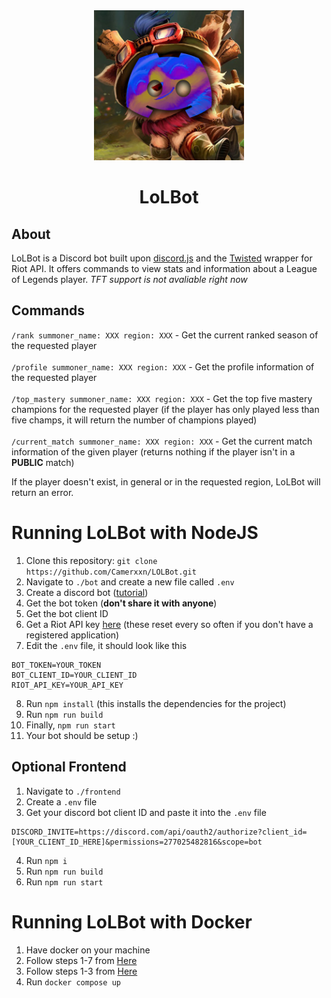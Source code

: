 <div align="center">
 <img src="./assets/LoLBotImg.png" alt="Lol Bot Icon" width=240 height=240/>
 <h1>LoLBot</h1>
</div>

## About
LoLBot is a Discord bot built upon <a href="https://discord.js.org/">discord.js</a> and the <a href="https://github.com/Sansossio/twisted">Twisted</a> wrapper for Riot API. It offers commands to view stats and information about a League of Legends player. *TFT support is not avaliable right now*

## Commands
`/rank summoner_name: XXX region: XXX` - Get the current ranked season of the  requested player
<br /><br />
`/profile summoner_name: XXX region: XXX` - Get the profile information of the requested player
<br /><br />
`/top_mastery summoner_name: XXX region: XXX` - Get the top five mastery champions for the requested player (if the player has only played less than five champs, it will return the number of champions played)
<br /><br />
`/current_match summoner_name: XXX region: XXX` - Get the current match information of the given player (returns nothing if the player isn't in a **PUBLIC** match)

If the player doesn't exist, in general or in the requested region, LoLBot will return an error.

# Running LoLBot with NodeJS
1. Clone this repository: `git clone https://github.com/Camerxxn/LOLBot.git`
2. Navigate to `./bot` and create a new file called `.env`
3. Create a discord bot (<a href="https://discordjs.guide/preparations/setting-up-a-bot-application.html">tutorial</a>)
4. Get the bot token (**don't share it with anyone**)
5. Get the bot client ID
6. Get a Riot API key <a href="https://developer.riotgames.com/">here</a> (these reset every so often if you don't have a registered application)
7. Edit the `.env` file, it should look like this
```
BOT_TOKEN=YOUR_TOKEN
BOT_CLIENT_ID=YOUR_CLIENT_ID
RIOT_API_KEY=YOUR_API_KEY
```
8. Run `npm install` (this installs the dependencies for the project)
9. Run `npm run build`
10. Finally, `npm run start`
11. Your bot should be setup :)

## Optional Frontend
1. Navigate to `./frontend`
2. Create a `.env` file
3. Get your discord bot client ID and paste it into the `.env` file
```
DISCORD_INVITE=https://discord.com/api/oauth2/authorize?client_id=[YOUR_CLIENT_ID_HERE]&permissions=277025482816&scope=bot
```
4. Run `npm i`
5. Run `npm run build`
6. Run `npm run start`

# Running LoLBot with Docker
1. Have docker on your machine
2. Follow steps 1-7 from <a href="#running-lolbot-with-nodejs">Here</a>
3. Follow steps 1-3 from <a href="#optional-frontend">Here</a>
4. Run `docker compose up`